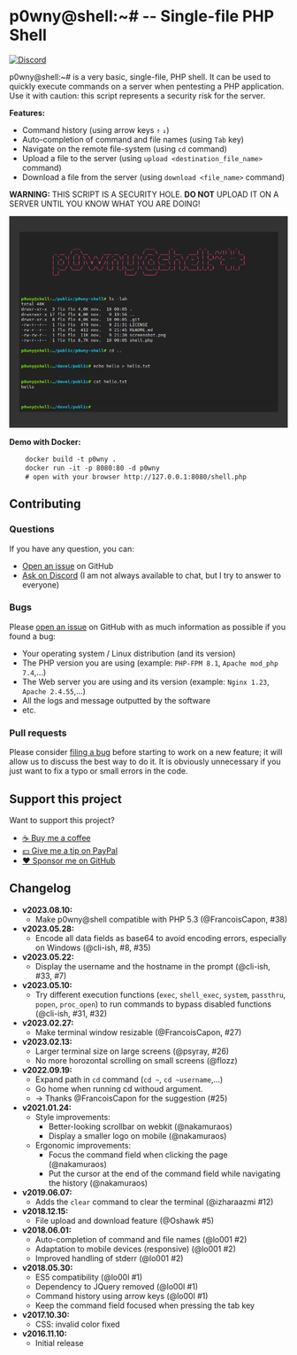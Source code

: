 # p0wny@shell:~# -- Single-file PHP Shell

[![Discord](https://img.shields.io/badge/chat-Discord-8c9eff?logo=discord&logoColor=ffffff)](https://discord.gg/P77sWhuSs4)

p0wny@shell:~# is a very basic, single-file, PHP shell. It can be used to quickly execute commands on a server when pentesting a PHP application. Use it with caution: this script represents a security risk for the server.

**Features:**

* Command history (using arrow keys `↑` `↓`)
* Auto-completion of command and file names (using `Tab` key)
* Navigate on the remote file-system (using `cd` command)
* Upload a file to the server (using `upload <destination_file_name>` command)
* Download a file from the server (using `download <file_name>` command)

**WARNING:** THIS SCRIPT IS A SECURITY HOLE. **DO NOT** UPLOAD IT ON A SERVER UNTIL YOU KNOW WHAT YOU ARE DOING!

![Screenshot](./screenshot.png)


**Demo with Docker:**

        docker build -t p0wny .
        docker run -it -p 8080:80 -d p0wny
        # open with your browser http://127.0.0.1:8080/shell.php


## Contributing

### Questions

If you have any question, you can:

* [Open an issue](https://github.com/flozz/p0wny-shell/issues) on GitHub
* [Ask on Discord](https://discord.gg/P77sWhuSs4) (I am not always available to chat, but I try to answer to everyone)


### Bugs

Please [open an issue](https://github.com/flozz/p0wny-shell/issues) on GitHub with as much information as possible if you found a bug:

* Your operating system / Linux distribution (and its version)
* The PHP version you are using (example: `PHP-FPM 8.1`, `Apache mod_php 7.4`,...)
* The Web server you are using and its version (example: `Nginx 1.23`, `Apache 2.4.55`,...)
* All the logs and message outputted by the software
* etc.


### Pull requests

Please consider [filing a bug](https://github.com/flozz/p0wny-shell/issues) before starting to work on a new feature; it will allow us to discuss the best way to do it. It is obviously unnecessary if you just want to fix a typo or small errors in the code.


## Support this project

Want to support this project?

* [☕️ Buy me a coffee](https://www.buymeacoffee.com/flozz)
* [💵️ Give me a tip on PayPal](https://www.paypal.me/0xflozz)
* [❤️ Sponsor me on GitHub](https://github.com/sponsors/flozz)


## Changelog

* **v2023.08.10:**
  * Make p0wny@shell compatible with PHP 5.3 (@FrancoisCapon, #38)
* **v2023.05.28:**
  * Encode all data fields as base64 to avoid encoding errors, especially on Windows (@cli-ish, #8, #35)
* **v2023.05.22:**
  * Display the username and the hostname in the prompt (@cli-ish, #33, #7)
* **v2023.05.10:**
  * Try different execution functions (`exec`, `shell_exec`, `system`, `passthru`, `popen`, `proc_open`) to run commands to bypass disabled functions (@cli-ish, #31, #32)
* **v2023.02.27:**
  * Make terminal window resizable (@FrancoisCapon, #27)
* **v2023.02.13:**
  * Larger terminal size on large screens (@psyray, #26)
  * No more horozontal scrolling on small screens (@flozz)
* **v2022.09.19:**
  * Expand path in `cd` command (`cd ~`, `cd ~username`,...)
  * Go home when running cd withoud argument.
  * → Thanks @FrancoisCapon for the suggestion (#25)
* **v2021.01.24:**
  * Style improvements:
    * Better-looking scrollbar on webkit (@nakamuraos)
    * Display a smaller logo on mobile (@nakamuraos)
  * Ergonomic improvements:
    * Focus the command field when clicking the page (@nakamuraos)
    * Put the cursor at the end of the command field while navigating the history (@nakamuraos)
* **v2019.06.07:**
  * Adds the `clear` command to clear the terminal (@izharaazmi #12)
* **v2018.12.15:**
  * File upload and download feature (@Oshawk #5)
* **v2018.06.01:**
  * Auto-completion of command and file names (@lo001 #2)
  * Adaptation to mobile devices (responsive) (@lo001 #2)
  * Improved handling of stderr (@lo001 #2)
* **v2018.05.30:**
  * ES5 compatibility (@lo00l #1)
  * Dependency to JQuery removed (@lo00l #1)
  * Command history using arrow keys (@lo00l #1)
  * Keep the command field focused when pressing the tab key
* **v2017.10.30:**
  * CSS: invalid color fixed
* **v2016.11.10:**
  * Initial release

